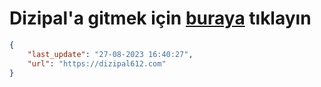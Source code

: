 # Dizipal'a gitmek için [buraya](https://dizipal612.com) tıklayın
    
```json
{
    "last_update": "27-08-2023 16:40:27",
    "url": "https://dizipal612.com"
}
```